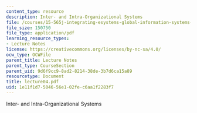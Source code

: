 ```yaml
---
content_type: resource
description: Inter- and Intra-Organizational Systems
file: /courses/15-565j-integrating-esystems-global-information-systems-spring-2002/1e11f1d7504656e102fec6aa1f2283f7_lecture04.pdf
file_size: 150750
file_type: application/pdf
learning_resource_types:
- Lecture Notes
license: https://creativecommons.org/licenses/by-nc-sa/4.0/
ocw_type: OCWFile
parent_title: Lecture Notes
parent_type: CourseSection
parent_uid: 9d6f9cc9-8ad2-8214-38de-3b7d6ca15a89
resourcetype: Document
title: lecture04.pdf
uid: 1e11f1d7-5046-56e1-02fe-c6aa1f2283f7
---
```

Inter- and Intra-Organizational Systems